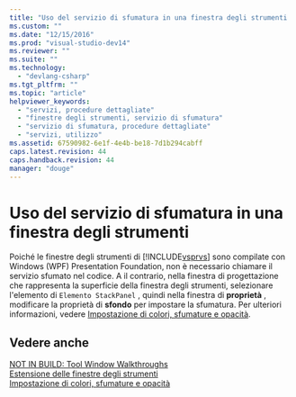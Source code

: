 ```yaml
---
title: "Uso del servizio di sfumatura in una finestra degli strumenti | Microsoft Docs"
ms.custom: ""
ms.date: "12/15/2016"
ms.prod: "visual-studio-dev14"
ms.reviewer: ""
ms.suite: ""
ms.technology: 
  - "devlang-csharp"
ms.tgt_pltfrm: ""
ms.topic: "article"
helpviewer_keywords: 
  - "servizi, procedure dettagliate"
  - "finestre degli strumenti, servizio di sfumatura"
  - "servizio di sfumatura, procedure dettagliate"
  - "servizi, utilizzo"
ms.assetid: 67590982-6e1f-4e4b-be18-7d1b294cabff
caps.latest.revision: 44
caps.handback.revision: 44
manager: "douge"
---
```

# Uso del servizio di sfumatura in una finestra degli strumenti
Poiché le finestre degli strumenti di [!INCLUDE[vsprvs](../assembler/masm/includes/vsprvs_md.md)] sono compilate con Windows \(WPF\) Presentation Foundation, non è necessario chiamare il servizio sfumato nel codice.  A il contrario, nella finestra di progettazione che rappresenta la superficie della finestra degli strumenti, selezionare l'elemento di `Elemento StackPanel` , quindi nella finestra di **proprietà** , modificare la proprietà di **sfondo** per impostare la sfumatura.  Per ulteriori informazioni, vedere [Impostazione di colori, sfumature e opacità](../misc/setting-colors-gradients-and-opacity.md).  
  
## Vedere anche  
 [NOT IN BUILD: Tool Window Walkthroughs](http://msdn.microsoft.com/it-it/ecffc579-0e96-48ad-90f3-01a3d80f3ce5)   
 [Estensione delle finestre degli strumenti](../misc/extending-tool-windows.md)   
 [Impostazione di colori, sfumature e opacità](../misc/setting-colors-gradients-and-opacity.md)